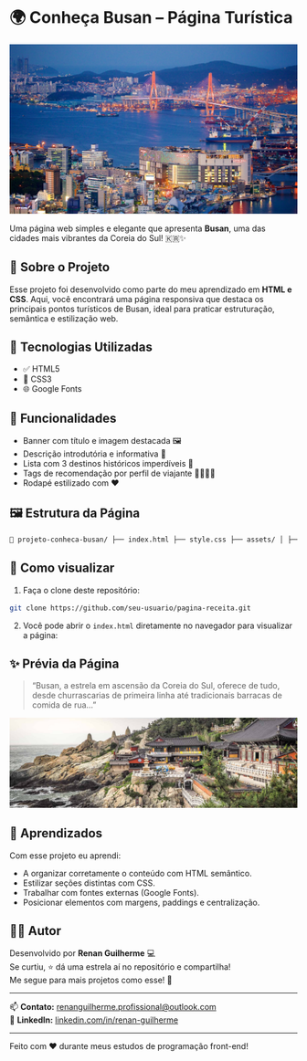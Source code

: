 # 🌍 Conheça Busan – Página Turística

![Busan Banner](assets/image.jpg)

Uma página web simples e elegante que apresenta **Busan**, uma das cidades mais vibrantes da Coreia do Sul! 🇰🇷✨

## 🚀 Sobre o Projeto

Esse projeto foi desenvolvido como parte do meu aprendizado em **HTML e CSS**. Aqui, você encontrará uma página responsiva que destaca os principais pontos turísticos de Busan, ideal para praticar estruturação, semântica e estilização web.

## 🧱 Tecnologias Utilizadas

- ✅ HTML5
- 🎨 CSS3
- 🌐 Google Fonts

## 📸 Funcionalidades

- Banner com título e imagem destacada 🖼️  
- Descrição introdutória e informativa 🧭  
- Lista com 3 destinos históricos imperdíveis 📍  
- Tags de recomendação por perfil de viajante 👨‍👩‍👧‍👦  
- Rodapé estilizado com ❤️

## 🖼️ Estrutura da Página
```bash 
📁 projeto-conheca-busan/ ├── index.html ├── style.css ├── assets/ │ ├── image.jpg │ ├── divisor.png │ ├── img-card-travel1.jpg │ ├── img-card-travel2.jpg │ ├── img-card-travel3.jpg │ └── heart.svg
```
## 🚀 Como visualizar

1. Faça o clone deste repositório:
```bash
git clone https://github.com/seu-usuario/pagina-receita.git
```
2. Você pode abrir o `index.html` diretamente no navegador para visualizar a página:

✨ Prévia da Página
------------------

> “Busan, a estrela em ascensão da Coreia do Sul, oferece de tudo, desde churrascarias de primeira linha até tradicionais barracas de comida de rua…”

![Preview](assets/img-card-travel1.jpg)

📌 Aprendizados
---------------

Com esse projeto eu aprendi:

* A organizar corretamente o conteúdo com HTML semântico.  
* Estilizar seções distintas com CSS.  
* Trabalhar com fontes externas (Google Fonts).  
* Posicionar elementos com margens, paddings e centralização.  

👨‍💻 Autor
-----------

Desenvolvido por **Renan Guilherme** 💻  
Se curtiu, ⭐ dá uma estrela aí no repositório e compartilha!  
Me segue para mais projetos como esse! 🚀

---

📫 **Contato:** renanguilherme.profissional@outlook.com  
🔗 **LinkedIn:** [linkedin.com/in/renan-guilherme](https://linkedin.com/in/renan-guilherme)

---

Feito com ❤️ durante meus estudos de programação front-end!
